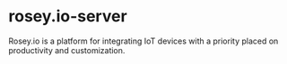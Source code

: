 # rosey.io-server
Rosey.io is a platform for integrating IoT devices with a priority placed on productivity and customization.
